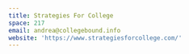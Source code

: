 ```yaml
---
title: Strategies For College
space: 217
email: andrea@collegebound.info
website: 'https://www.strategiesforcollege.com/'
---
```


